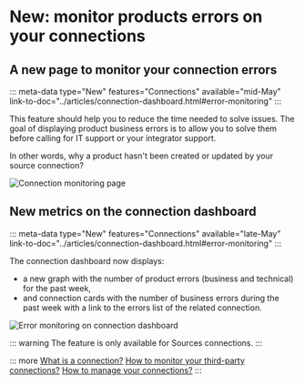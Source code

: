 # New: monitor products errors on your connections

## A new page to monitor your connection errors
::: meta-data type="New" features="Connections" available="mid-May" link-to-doc="../articles/connection-dashboard.html#error-monitoring"
:::

This feature should help you to reduce the time needed to solve issues. The goal of displaying product business errors is to allow you to solve them before calling for IT support or your integrator support.

In other words, why a product hasn't been created or updated by your source connection?

![Connection monitoring page](../img/new-connection-monitoring-page.png)

## New metrics on the connection dashboard
::: meta-data type="New" features="Connections" available="late-May" link-to-doc="../articles/connection-dashboard.html#error-monitoring"
:::

The connection dashboard now displays: 
- a new graph with the number of product errors (business and technical) for the past week,
- and connection cards with the number of business errors during the past week with a link to the errors list of the related connection.

![Error monitoring on connection dashboard](../img/error-monitoring-connection-dashboard.png)

::: warning
The feature is only available for Sources connections. 
:::

::: more
[What is a connection?](../articles/what-is-a-connection.html) 
[How to monitor your third-party connections?](../articles/connection-dashboard.html) 
[How to manage your connections?](../articles/manage-your-connections.html) 
:::
